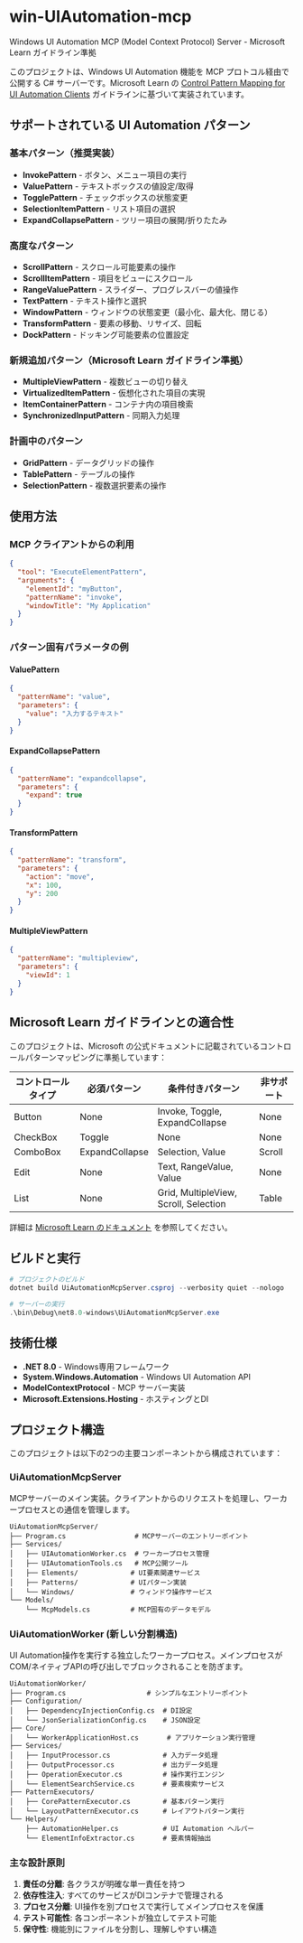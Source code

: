 # win-UIAutomation-mcp

Windows UI Automation MCP (Model Context Protocol) Server - Microsoft Learn ガイドライン準拠

このプロジェクトは、Windows UI Automation 機能を MCP プロトコル経由で公開する C# サーバーです。Microsoft Learn の [Control Pattern Mapping for UI Automation Clients](https://learn.microsoft.com/en-us/dotnet/framework/ui-automation/control-pattern-mapping-for-ui-automation-clients) ガイドラインに基づいて実装されています。

## サポートされている UI Automation パターン

### 基本パターン（推奨実装）
- **InvokePattern** - ボタン、メニュー項目の実行
- **ValuePattern** - テキストボックスの値設定/取得
- **TogglePattern** - チェックボックスの状態変更
- **SelectionItemPattern** - リスト項目の選択
- **ExpandCollapsePattern** - ツリー項目の展開/折りたたみ

### 高度なパターン
- **ScrollPattern** - スクロール可能要素の操作
- **ScrollItemPattern** - 項目をビューにスクロール
- **RangeValuePattern** - スライダー、プログレスバーの値操作
- **TextPattern** - テキスト操作と選択
- **WindowPattern** - ウィンドウの状態変更（最小化、最大化、閉じる）
- **TransformPattern** - 要素の移動、リサイズ、回転
- **DockPattern** - ドッキング可能要素の位置設定

### 新規追加パターン（Microsoft Learn ガイドライン準拠）
- **MultipleViewPattern** - 複数ビューの切り替え
- **VirtualizedItemPattern** - 仮想化された項目の実現
- **ItemContainerPattern** - コンテナ内の項目検索
- **SynchronizedInputPattern** - 同期入力処理

### 計画中のパターン
- **GridPattern** - データグリッドの操作
- **TablePattern** - テーブルの操作
- **SelectionPattern** - 複数選択要素の操作

## 使用方法

### MCP クライアントからの利用

```json
{
  "tool": "ExecuteElementPattern",
  "arguments": {
    "elementId": "myButton",
    "patternName": "invoke",
    "windowTitle": "My Application"
  }
}
```

### パターン固有パラメータの例

#### ValuePattern
```json
{
  "patternName": "value",
  "parameters": {
    "value": "入力するテキスト"
  }
}
```

#### ExpandCollapsePattern
```json
{
  "patternName": "expandcollapse",
  "parameters": {
    "expand": true
  }
}
```

#### TransformPattern
```json
{
  "patternName": "transform",
  "parameters": {
    "action": "move",
    "x": 100,
    "y": 200
  }
}
```

#### MultipleViewPattern
```json
{
  "patternName": "multipleview",
  "parameters": {
    "viewId": 1
  }
}
```

## Microsoft Learn ガイドラインとの適合性

このプロジェクトは、Microsoft の公式ドキュメントに記載されているコントロールパターンマッピングに準拠しています：

| コントロールタイプ | 必須パターン | 条件付きパターン | 非サポート |
|---|---|---|---|
| Button | None | Invoke, Toggle, ExpandCollapse | None |
| CheckBox | Toggle | None | None |
| ComboBox | ExpandCollapse | Selection, Value | Scroll |
| Edit | None | Text, RangeValue, Value | None |
| List | None | Grid, MultipleView, Scroll, Selection | Table |

詳細は [Microsoft Learn のドキュメント](https://learn.microsoft.com/en-us/dotnet/framework/ui-automation/control-pattern-mapping-for-ui-automation-clients) を参照してください。

## ビルドと実行

```powershell
# プロジェクトのビルド
dotnet build UiAutomationMcpServer.csproj --verbosity quiet --nologo

# サーバーの実行
.\bin\Debug\net8.0-windows\UiAutomationMcpServer.exe
```

## 技術仕様

- **.NET 8.0** - Windows専用フレームワーク
- **System.Windows.Automation** - Windows UI Automation API
- **ModelContextProtocol** - MCP サーバー実装
- **Microsoft.Extensions.Hosting** - ホスティングとDI

## プロジェクト構造

このプロジェクトは以下の2つの主要コンポーネントから構成されています：

### UiAutomationMcpServer
MCPサーバーのメイン実装。クライアントからのリクエストを処理し、ワーカープロセスとの通信を管理します。

```
UiAutomationMcpServer/
├── Program.cs                 # MCPサーバーのエントリーポイント
├── Services/
│   ├── UIAutomationWorker.cs  # ワーカープロセス管理
│   ├── UIAutomationTools.cs   # MCP公開ツール
│   ├── Elements/             # UI要素関連サービス
│   ├── Patterns/             # UIパターン実装
│   └── Windows/              # ウィンドウ操作サービス
└── Models/
    └── McpModels.cs          # MCP固有のデータモデル
```

### UiAutomationWorker (新しい分割構造)
UI Automation操作を実行する独立したワーカープロセス。メインプロセスがCOM/ネイティブAPIの呼び出しでブロックされることを防ぎます。

```
UiAutomationWorker/
├── Program.cs                    # シンプルなエントリーポイント
├── Configuration/
│   ├── DependencyInjectionConfig.cs  # DI設定
│   └── JsonSerializationConfig.cs    # JSON設定
├── Core/
│   └── WorkerApplicationHost.cs       # アプリケーション実行管理
├── Services/
│   ├── InputProcessor.cs             # 入力データ処理
│   ├── OutputProcessor.cs            # 出力データ処理
│   ├── OperationExecutor.cs          # 操作実行エンジン
│   └── ElementSearchService.cs       # 要素検索サービス
├── PatternExecutors/
│   ├── CorePatternExecutor.cs        # 基本パターン実行
│   └── LayoutPatternExecutor.cs      # レイアウトパターン実行
└── Helpers/
    ├── AutomationHelper.cs           # UI Automation ヘルパー
    └── ElementInfoExtractor.cs       # 要素情報抽出
```

### 主な設計原則

1. **責任の分離**: 各クラスが明確な単一責任を持つ
2. **依存性注入**: すべてのサービスがDIコンテナで管理される
3. **プロセス分離**: UI操作を別プロセスで実行してメインプロセスを保護
4. **テスト可能性**: 各コンポーネントが独立してテスト可能
5. **保守性**: 機能別にファイルを分割し、理解しやすい構造
```